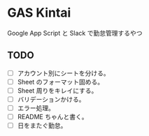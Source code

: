 # GAS Kintai

Google App Script と Slack で勤怠管理するやつ

## TODO

- [ ] アカウント別にシートを分ける。
- [ ] Sheet のフォーマット固める。
- [ ] Sheet 周りをキレイにする。
- [ ] バリデーションかける。
- [ ] エラー処理。
- [ ] README ちゃんと書く。
- [ ] 日をまたぐ勤怠。
